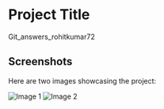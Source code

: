 # Project Title

Git_answers_rohitkumar72

## Screenshots

Here are two images showcasing the project:

![Image 1](fresher-git-task/fresher-git-task/image/image.jpeg)
![Image 2](fresher-git-task/fresher-git-task/image/image1.jpeg)

